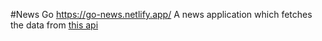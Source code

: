 #News Go https://go-news.netlify.app/
A news application which fetches the data from [this api](https://saurav.tech/NewsAPI/everything/cnn.json) 
